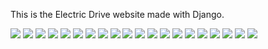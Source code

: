 This is the Electric Drive website made with Django.

<img src="https://github.com/niki9011/web-framework/blob/main/electrical_drive/media/screen_web/Screenshot%20from%202023-08-08%2022-06-33.png">
<img src="https://github.com/niki9011/web-framework/blob/main/electrical_drive/media/screen_web/Screenshot%20from%202023-08-08%2022-06-53.png">
<img src="https://github.com/niki9011/web-framework/blob/main/electrical_drive/media/screen_web/Screenshot%20from%202023-08-08%2022-07-08.png">
<img src="https://github.com/niki9011/web-framework/blob/main/electrical_drive/media/screen_web/Screenshot%20from%202023-08-08%2022-07-20.png">
<img src="https://github.com/niki9011/web-framework/blob/main/electrical_drive/media/screen_web/Screenshot%20from%202023-08-08%2022-07-39.png">
<img src="https://github.com/niki9011/web-framework/blob/main/electrical_drive/media/screen_web/Screenshot%20from%202023-08-08%2022-07-55.png">
<img src="https://github.com/niki9011/web-framework/blob/main/electrical_drive/media/screen_web/Screenshot%20from%202023-08-08%2022-08-09.png">
<img src="https://github.com/niki9011/web-framework/blob/main/electrical_drive/media/screen_web/Screenshot%20from%202023-08-08%2022-08-22.png">
<img src="https://github.com/niki9011/web-framework/blob/main/electrical_drive/media/screen_web/Screenshot%20from%202023-08-08%2022-08-41.png">
<img src="https://github.com/niki9011/web-framework/blob/main/electrical_drive/media/screen_web/Screenshot%20from%202023-08-08%2022-08-52.png">
<img src="https://github.com/niki9011/web-framework/blob/main/electrical_drive/media/screen_web/Screenshot%20from%202023-08-08%2022-09-00.png">
<img src="https://github.com/niki9011/web-framework/blob/main/electrical_drive/media/screen_web/Screenshot%20from%202023-08-08%2022-09-11.png">
<img src="https://github.com/niki9011/web-framework/blob/main/electrical_drive/media/screen_web/Screenshot%20from%202023-08-08%2022-09-19.png">
<img src="https://github.com/niki9011/web-framework/blob/main/electrical_drive/media/screen_web/Screenshot%20from%202023-08-08%2022-09-25.png">
<img src="https://github.com/niki9011/web-framework/blob/main/electrical_drive/media/screen_web/Screenshot%20from%202023-08-08%2022-09-36.png">
<img src="https://github.com/niki9011/web-framework/blob/main/electrical_drive/media/screen_web/Screenshot%20from%202023-08-08%2022-09-54.png">
<img src="https://github.com/niki9011/web-framework/blob/main/electrical_drive/media/screen_web/Screenshot%20from%202023-08-08%2022-10-01.png">
<img src="https://github.com/niki9011/web-framework/blob/main/electrical_drive/media/screen_web/Screenshot%20from%202023-08-08%2022-10-17.png">
<img src="https://github.com/niki9011/web-framework/blob/main/electrical_drive/media/screen_web/Screenshot%20from%202023-08-08%2022-10-43.png">
<img src="https://github.com/niki9011/web-framework/blob/main/electrical_drive/media/screen_web/Screenshot%20from%202023-08-09%2022-12-10.png">
